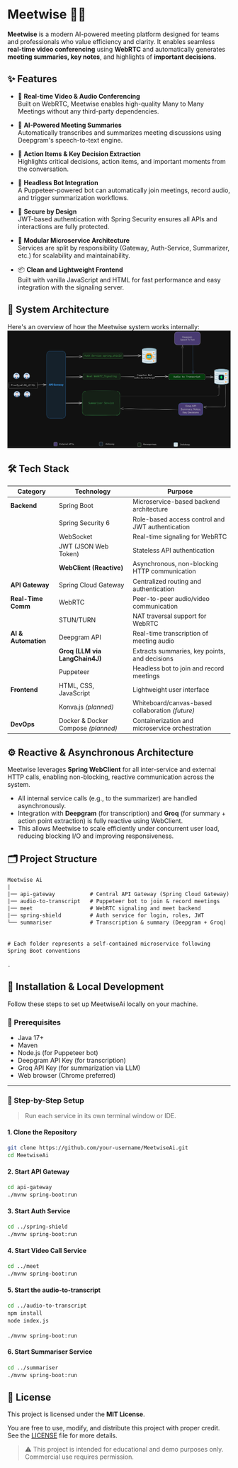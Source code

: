 # Meetwise 🧠🎥

**Meetwise** is a modern AI-powered meeting platform designed for teams and professionals who value efficiency and clarity. It enables seamless **real-time video conferencing** using **WebRTC** and automatically generates **meeting summaries, key notes**, and highlights of **important decisions**.
## ✨ Features

- 🎥 **Real-time Video & Audio Conferencing**  
  Built on WebRTC, Meetwise enables high-quality Many to Many Meetings without any third-party dependencies.

- 🧠 **AI-Powered Meeting Summaries**  
  Automatically transcribes and summarizes meeting discussions using Deepgram's speech-to-text engine.

- 📝 **Action Items & Key Decision Extraction**  
  Highlights critical decisions, action items, and important moments from the conversation.

- 🤖 **Headless Bot Integration**  
  A Puppeteer-powered bot can automatically join meetings, record audio, and trigger summarization workflows.

- 🔐 **Secure by Design**  
  JWT-based authentication with Spring Security ensures all APIs and interactions are fully protected.

- 🧩 **Modular Microservice Architecture**  
  Services are split by responsibility (Gateway, Auth-Service, Summarizer, etc.) for scalability and maintainability.

- 📦 **Clean and Lightweight Frontend**  
  Built with vanilla JavaScript and HTML for fast performance and easy integration with the signaling server.

## 🧠 System Architecture
Here's an overview of how the Meetwise system works internally:
![Meetwise Architecture](./meetwise-architecture.png)

## 🛠 Tech Stack

| Category             | Technology                          | Purpose                                              |
|----------------------|--------------------------------------|------------------------------------------------------|
| **Backend**          | Spring Boot                          | Microservice-based backend architecture              |
|                      | Spring Security 6                    | Role-based access control and JWT authentication     |
|                      | WebSocket                            | Real-time signaling for WebRTC                       |
|                      | JWT (JSON Web Token)                 | Stateless API authentication                         |
|                      | **WebClient (Reactive)**             | Asynchronous, non-blocking HTTP communication        |
| **API Gateway**      | Spring Cloud Gateway                 | Centralized routing and authentication               |
| **Real-Time Comm**   | WebRTC                               | Peer-to-peer audio/video communication               |
|                      | STUN/TURN                            | NAT traversal support for WebRTC                     |
| **AI & Automation**  | Deepgram API                         | Real-time transcription of meeting audio             |
|                      | **Groq (LLM via LangChain4J)**       | Extracts summaries, key points, and decisions        |
|                      | Puppeteer                            | Headless bot to join and record meetings             |
| **Frontend**         | HTML, CSS, JavaScript                | Lightweight user interface                           |
|                      | Konva.js *(planned)*                | Whiteboard/canvas-based collaboration *(future)*     |
| **DevOps**           | Docker & Docker Compose *(planned)* | Containerization and microservice orchestration      |

## ⚙️ Reactive & Asynchronous Architecture

Meetwise leverages **Spring WebClient** for all inter-service and external HTTP calls, enabling non-blocking, reactive communication across the system.

- All internal service calls (e.g., to the summarizer) are handled asynchronously.
- Integration with **Deepgram** (for transcription) and **Groq** (for summary + action point extraction) is fully reactive using WebClient.
- This allows Meetwise to scale efficiently under concurrent user load, reducing blocking I/O and improving responsiveness.


## 🗂 Project Structure
    Meetwise Ai
    |
    |── api-gateway           # Central API Gateway (Spring Cloud Gateway)
    |── audio-to-transcript   # Puppeteer bot to join & record meetings
    |── meet                  # WebRTC signaling and meet backend
    |── spring-shield         # Auth service for login, roles, JWT
    └── summariser            # Transcription & summary (Deepgram + Groq)

    
    # Each folder represents a self-contained microservice following Spring Boot conventions
    
    .
## 🚀 Installation & Local Development
Follow these steps to set up MeetwiseAi locally on your machine.

### 🔧 Prerequisites

- Java 17+
- Maven
- Node.js (for Puppeteer bot)
- Deepgram API Key (for transcription)
- Groq API Key (for summarization via LLM)
- Web browser (Chrome preferred)

---

### 📁 Step-by-Step Setup

> Run each service in its own terminal window or IDE.

#### 1. Clone the Repository
```bash
git clone https://github.com/your-username/MeetwiseAi.git
cd MeetwiseAi
```

#### 2. Start API Gateway
```bash
cd api-gateway
./mvnw spring-boot:run
```

#### 3. Start Auth Service
```bash
cd ../spring-shield
./mvnw spring-boot:run
```

#### 4. Start Video Call Service
```bash
cd ../meet
./mvnw spring-boot:run
```

#### 5. Start the audio-to-transcript
```bash
cd ../audio-to-transcript
npm install
node index.js

./mvnw spring-boot:run
```

#### 6. Start Summariser Service
```bash
cd ../summariser
./mvnw spring-boot:run
```


## 📄 License

This project is licensed under the **MIT License**.

You are free to use, modify, and distribute this project with proper credit.  
See the [LICENSE](LICENSE) file for more details.

> ⚠️ This project is intended for educational and demo purposes only. Commercial use requires permission.






